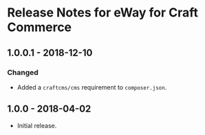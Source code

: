 # Release Notes for eWay for Craft Commerce

## 1.0.0.1 - 2018-12-10

### Changed
- Added a `craftcms/cms` requirement to `composer.json`.

## 1.0.0 - 2018-04-02

- Initial release.
